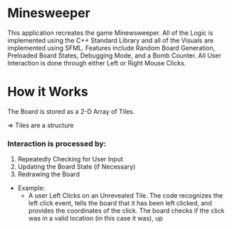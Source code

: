 # Minesweeper
This application recreates the game Minewsweeper. All of the Logic is implemented using the C++ Standard Library and all of the Visuals are implemented using SFML. Features include Random Board Generation, Preloaded Board States, Debugging Mode, and a Bomb Counter. All User Interaction is done through either Left or Right Mouse Clicks.
# How it Works
The Board is stored as a 2-D Array of Tiles.

=> Tiles are a structure 

### Interaction is processed by: 
1) Repeatedly Checking for User Input
2) Updating the Board State (if Necessary)
3) Redrawing the Board

- Example:
  - A user Left Clicks on an Unrevealed Tile. The code recognizes the left click event, tells the board that it has been left clicked, and provides the coordinates of the click. The board checks if the click was in a valid location (in this case it was), up
